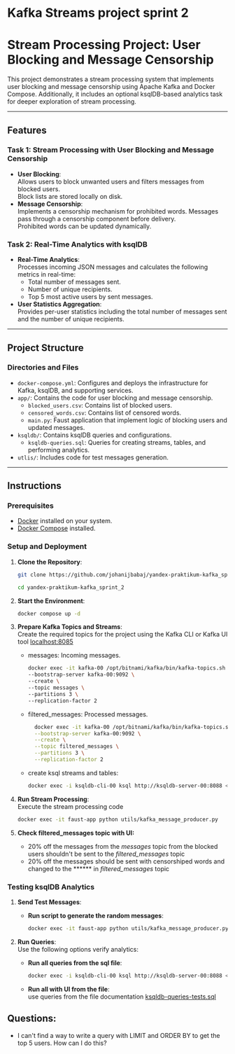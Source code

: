 # Kafka Streams project sprint 2
# Stream Processing Project: User Blocking and Message Censorship

This project demonstrates a stream processing system that implements user blocking and message censorship using Apache Kafka and Docker Compose. Additionally, it includes an optional ksqlDB-based analytics task for deeper exploration of stream processing.

---

## Features

### Task 1: Stream Processing with User Blocking and Message Censorship
- **User Blocking**:  
  Allows users to block unwanted users and filters messages from blocked users.  
  Block lists are stored locally on disk.
- **Message Censorship**:  
  Implements a censorship mechanism for prohibited words. Messages pass through a censorship component before delivery.  
  Prohibited words can be updated dynamically.

### Task 2: Real-Time Analytics with ksqlDB
- **Real-Time Analytics**:  
  Processes incoming JSON messages and calculates the following metrics in real-time:
  - Total number of messages sent.
  - Number of unique recipients.
  - Top 5 most active users by sent messages.
- **User Statistics Aggregation**:  
  Provides per-user statistics including the total number of messages sent and the number of unique recipients.

---

## Project Structure

### Directories and Files
- `docker-compose.yml`: Configures and deploys the infrastructure for Kafka, ksqlDB, and supporting services.
- `app/`: Contains the code for user blocking and message censorship.
  - `blocked_users.csv`: Contains list of blocked users.
  - `censored_words.csv`: Contains list of censored words.
  - `main.py`: Faust application that implement logic of blocking users and updated messages.
- `ksqldb/`: Contains ksqlDB queries and configurations.
  - `ksqldb-queries.sql`: Queries for creating streams, tables, and performing analytics.
- `utlis/`: Includes code for test messages generation.

---

## Instructions

### Prerequisites
- [Docker](https://www.docker.com/) installed on your system.
- [Docker Compose](https://docs.docker.com/compose/) installed.

### Setup and Deployment
1. **Clone the Repository**:  
   ```bash
   git clone https://github.com/johanijbabaj/yandex-praktikum-kafka_sprint_2.git
   ```
   ```bash
   cd yandex-praktikum-kafka_sprint_2
   ```

2. **Start the Environment**:  
   ```bash
   docker compose up -d
   ```

3. **Prepare Kafka Topics and Streams**:  
  Create the required topics for the project using the Kafka CLI or Kafka UI tool [localhost:8085](http://localhost:8085/ui/clusters/kraft/all-topics?)
    - messages: Incoming messages.
      ```bash
      docker exec -it kafka-00 /opt/bitnami/kafka/bin/kafka-topics.sh \
      --bootstrap-server kafka-00:9092 \
      --create \
      --topic messages \
      --partitions 3 \
      --replication-factor 2
      ```
    - filtered_messages: Processed messages.
      ```bash
        docker exec -it kafka-00 /opt/bitnami/kafka/bin/kafka-topics.sh \
        --bootstrap-server kafka-00:9092 \
        --create \
        --topic filtered_messages \
        --partitions 3 \
        --replication-factor 2
      ```
    - create ksql streams and tables: 
        ```bash
      docker exec -i ksqldb-cli-00 ksql http://ksqldb-server-00:8088 < ksqldb/ksqldb-queries-prepair.sql
      ```

4. **Run Stream Processing**:  
    Execute the stream processing code
    ```bash
    docker exec -it faust-app python utils/kafka_message_producer.py
    ```

5. **Check filtered_messages topic with UI:**
    - 20% off the messages from the *messages* topic from the blocked users shouldn't be sent to the *filtered_messages* topic
    - 20% off the messages should be sent with censorshiped words and changed to the ****** in  *filtered_messages* topic

### Testing ksqlDB Analytics

1. **Send Test Messages**:  
    - **Run script to generate the random messages**: 
      ```bash
      docker exec -it faust-app python utils/kafka_message_producer.py
      ```
2. **Run Queries**:  
   Use the following options verify analytics:

   - **Run all queries from the sql file**:  
     ```bash
     docker exec -i ksqldb-cli-00 ksql http://ksqldb-server-00:8088 < ksqldb/ksqldb-queries-tests.sql 
     ```
   - **Run all with UI from the file**:  
     use queries from the file documentation [ksqldb-queries-tests.sql](ksqlb/ksqldb-queries-tests.sql) 
     
## Questions:

- I can't find a way to write a query with LIMIT and ORDER BY to get the top 5 users. How can I do this?
  


